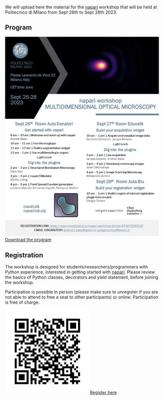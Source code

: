 We will upload here the material for the [napari] workshop that will be held at Politecnico di Milano from Sept 26th to Sept 28th 2023. 

## Program
![raw](https://github.com/andreabassi78/napari_workshop_milan/raw/main/program/Flyer.jpg)
[Download the program]

## Registration
The workshop is designed for students/researchers/programmers with Python experience, interested in getting started with [napari].
Please review the basics of Python classes, decorators and yield statement, before joining the workshop.

Participation is possible in person (please make sure to unregister if you are not able to attend to free a seat to other participants) or online. Participation is free of charge.

![raw](https://github.com/andreabassi78/napari_workshop_milan/raw/main/program/registration.png)[Register here]

[napari]: https://github.com/napari/napari
[Download the program]: https://github.com/andreabassi78/napari_workshop_milan/raw/main/program/Flyer.pdf
[Register here]: https://www.eventbrite.it/e/napari-workshop-tickets-643878587187  